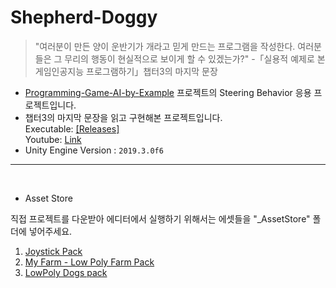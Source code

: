 # Shepherd-Doggy

> "여러분이 만든 양이 운반기가 개라고 믿게 만드는 프로그램을 작성한다. 여러분들은 그 무리의 행동이 현실적으로 보이게 할 수 있겠는가?" 
-「실용적 예제로 본 게임인공지능 프로그램하기」챕터3의 마지막 문장

- [Programming-Game-AI-by-Example](https://github.com/wonAdam/Programming-Game-AI-by-Example) 프로젝트의 Steering Behavior 응용 프로젝트입니다. <br>
- 챕터3의 마지막 문장을 읽고 구현해본 프로젝트입니다. <br>
Executable: [[Releases]](https://github.com/wonAdam/Shepherd-Doggy/releases/tag/1.0)<br>
Youtube: [Link](https://youtu.be/OxsfepSOqeE)
- Unity Engine Version : `2019.3.0f6` <br>

<hr>

<br>

- Asset Store

직접 프로젝트를 다운받아 에디터에서 실행하기 위해서는 에셋들을 "_AssetStore" 폴더에 넣어주세요.

1. [Joystick Pack](https://assetstore.unity.com/packages/tools/input-management/joystick-pack-107631)
2. [My Farm - Low Poly Farm Pack](https://assetstore.unity.com/packages/3d/environments/my-farm-low-poly-farm-pack-162147)
3. [LowPoly Dogs pack](https://assetstore.unity.com/packages/3d/characters/animals/lowpoly-dogs-pack-164065)
